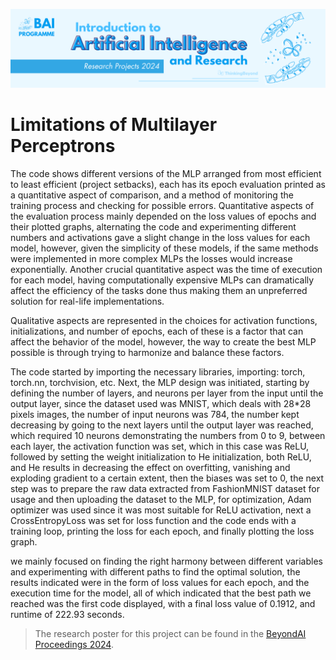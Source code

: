 ![BeyondAI Banner for Research Projects](../BeyondAI_Banner_Research_Projects_2024.png)

# Limitations of Multilayer Perceptrons


The code shows different versions of the MLP arranged from most efficient to least efficient (project setbacks), each has its epoch evaluation printed as a quantitative aspect of comparison, and a method of monitoring the training process and checking for possible errors.
Quantitative aspects of the evaluation process mainly depended on the loss values of epochs and their plotted graphs, alternating the code and experimenting different numbers and activations gave a slight change in the loss values for each model, however, given the simplicity of these models, if the same methods were implemented in more complex MLPs the losses would increase exponentially. 
Another crucial quantitative aspect was the time of execution for each model, having computationally expensive MLPs can dramatically affect the efficiency of the tasks done thus making them an unpreferred solution for real-life implementations.

Qualitative aspects are represented in the choices for activation functions, initializations, and number of epochs, each of these is a factor that can affect the behavior of the model, however, the way to create the best MLP possible is through trying to harmonize and balance these factors.

The code started by importing the necessary libraries, importing: torch, torch.nn, torchvision, etc.
Next, the MLP design was initiated, starting by defining the number of layers, and neurons per layer from the input until the output layer, since the dataset used was MNIST, which deals with 28*28 pixels images, the number of input neurons was 784, the number kept decreasing by going to the next layers until the output layer was reached, which required 10 neurons demonstrating the numbers from 0 to 9, between each layer, the activation function was set, which in this case was ReLU, followed by setting the weight initialization to He initialization, both ReLU, and He results in decreasing the effect on overfitting, vanishing and exploding gradient to a certain extent, then the biases was set to 0, the next step was to prepare the raw data extracted from FashionMNIST dataset for usage and then uploading the dataset to the MLP, for optimization, Adam optimizer was used since it was most suitable for ReLU activation, next a CrossEntropyLoss was set for loss function and the code ends with a training loop, printing the loss for each epoch, and finally plotting the loss graph.


we mainly focused on finding the right harmony between different variables and experimenting with different paths to find the optimal solution, the results indicated were in the form of loss values for each epoch, and the execution time for the model, all of which indicated that the best path we reached was the first code displayed, with a final loss value of 0.1912, and runtime of 222.93 seconds.


> The research poster for this project can be found in the [BeyondAI Proceedings 2024](https://thinkingbeyond.education/beyondai_proceedings_2024/).
